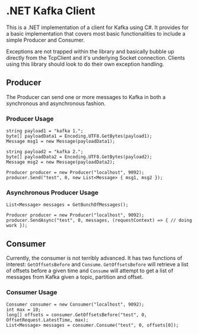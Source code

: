 # .NET Kafka Client

This is a .NET implementation of a client for Kafka using C#.  It provides for a basic implementation that covers most basic functionalities to include a simple Producer and Consumer.

Exceptions are not trapped within the library and basically bubble up directly from the TcpClient and it's underlying Socket connection.  Clients using this library should look to do their own exception handling.

## Producer

The Producer can send one or more messages to Kafka in both a synchronous and asynchronous fashion.

### Producer Usage

    string payload1 = "kafka 1.";
    byte[] payloadData1 = Encoding.UTF8.GetBytes(payload1);
    Message msg1 = new Message(payloadData1);

    string payload2 = "kafka 2.";
    byte[] payloadData2 = Encoding.UTF8.GetBytes(payload2);
    Message msg2 = new Message(payloadData2);

    Producer producer = new Producer("localhost", 9092);
    producer.Send("test", 0, new List<Message> { msg1, msg2 });

### Asynchronous Producer Usage

    List<Message> messages = GetBunchOfMessages();

    Producer producer = new Producer("localhost", 9092);
    producer.SendAsync("test", 0, messages, (requestContext) => { // doing work });

## Consumer

Currently, the consumer is not terribly advanced.  It has two functions of interest: `GetOffsetsBefore` and `Consume`.  `GetOffsetsBefore` will retrieve a list of offsets before a given time and `Consume` will attempt to get a list of messages from Kafka given a topic, partition and offset.

### Consumer Usage

    Consumer consumer = new Consumer("localhost", 9092);
    int max = 10;
    long[] offsets = consumer.GetOffsetsBefore("test", 0, OffsetRequest.LatestTime, max);
    List<Message> messages = consumer.Consume("test", 0, offsets[0]);